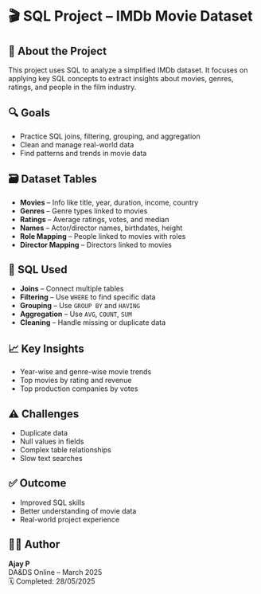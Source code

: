 # 🎬 SQL Project – IMDb Movie Dataset

## 📌 About the Project

This project uses SQL to analyze a simplified IMDb dataset. It focuses on applying key SQL concepts to extract insights about movies, genres, ratings, and people in the film industry.

## 🔍 Goals

- Practice SQL joins, filtering, grouping, and aggregation
- Clean and manage real-world data
- Find patterns and trends in movie data

## 🗃️ Dataset Tables

- **Movies** – Info like title, year, duration, income, country
- **Genres** – Genre types linked to movies
- **Ratings** – Average ratings, votes, and median
- **Names** – Actor/director names, birthdates, height
- **Role Mapping** – People linked to movies with roles
- **Director Mapping** – Directors linked to movies

## 🧠 SQL Used

- **Joins** – Connect multiple tables
- **Filtering** – Use `WHERE` to find specific data
- **Grouping** – Use `GROUP BY` and `HAVING`
- **Aggregation** – Use `AVG`, `COUNT`, `SUM`
- **Cleaning** – Handle missing or duplicate data

## 📈 Key Insights

- Year-wise and genre-wise movie trends
- Top movies by rating and revenue
- Top production companies by votes

## ⚠️ Challenges

- Duplicate data
- Null values in fields
- Complex table relationships
- Slow text searches

## ✅ Outcome

- Improved SQL skills
- Better understanding of movie data
- Real-world project experience

## 🙋‍♂️ Author

**Ajay P**  
DA&DS Online – March 2025  
🗓️ Completed: 28/05/2025
